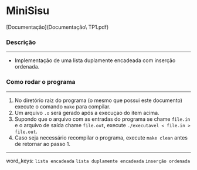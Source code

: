 # MiniSisu
[Documentação](Documentação\ TP1.pdf)
### Descrição
-----
- Implementação de uma lista duplamente encadeada com inserção ordenada.

### Como rodar o programa
------
1. No diretório raiz do programa (o mesmo que possui este documento) execute o comando ```make``` para compilar.
2. Um arquivo ```.o``` será gerado após a execuçao do item acima.
3. Supondo que o arquivo com as entradas do programa se chame ```file.in``` e o arquivo de saída chame ```file.out```, execute ```./executavel < file.in > file.out```.
4. Caso seja necessário recompilar o programa, execute ```make clean``` antes de retornar ao passo 1.

------
word_keys: `lista encadeada` `lista duplamente encadeada` `inserção ordenada`

